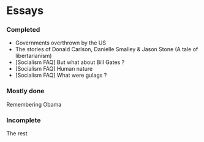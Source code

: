 # Essays

### Completed

* Governments overthrown by the US
* The stories of Donald Carlson, Danielle Smalley & Jason Stone (A tale of libertarianism)
* [Socialism FAQ] But what about Bill Gates ?
* [Socialism FAQ] Human nature
* [Socialism FAQ] What were gulags ?

### Mostly done

Remembering Obama

### Incomplete

The rest
